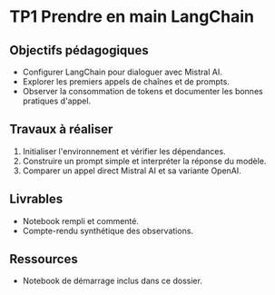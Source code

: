# TP1 Prendre en main LangChain

## Objectifs pédagogiques
- Configurer LangChain pour dialoguer avec Mistral AI.
- Explorer les premiers appels de chaînes et de prompts.
- Observer la consommation de tokens et documenter les bonnes pratiques d'appel.

## Travaux à réaliser
1. Initialiser l'environnement et vérifier les dépendances.
1. Construire un prompt simple et interpréter la réponse du modèle.
1. Comparer un appel direct Mistral AI et sa variante OpenAI.

## Livrables
- Notebook rempli et commenté.
- Compte-rendu synthétique des observations.

## Ressources
- Notebook de démarrage inclus dans ce dossier.
